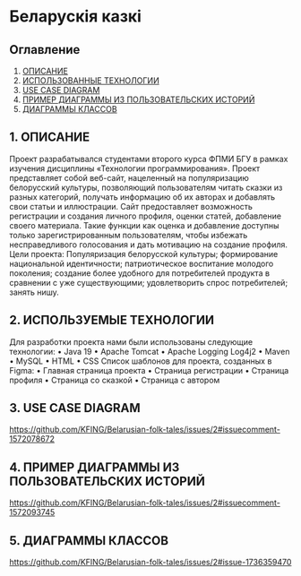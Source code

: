 # Беларускія казкі
## Оглавление
1. [ОПИСАНИЕ](#1.-ОПИСАНИЕ)
2. [ИСПОЛЬЗОВАННЫЕ ТЕХНОЛОГИИ](#2.-ИСПОЛЬЗУЕМЫЕ-ТЕХНОЛОГИИ)
3. [USE CASE DIAGRAM](#3.-USE-CASE-DIAGRAM)
4. [ПРИМЕР ДИАГРАММЫ ИЗ ПОЛЬЗОВАТЕЛЬСКИХ ИСТОРИЙ](#4.-ПРИМЕР-ДИАГРАММЫ-ИЗ-ПОЛЬЗОВАТЕЛЬСКИХ-ИСТОРИЙ)
5. [ДИАГРАММЫ КЛАССОВ](#5.-ДИАГРАММЫ-КЛАССОВ)

## 1. ОПИСАНИЕ
Проект разрабатывался студентами второго курса ФПМИ БГУ в рамках изучения дисциплины «Технологии программирования». Проект представляет собой веб-сайт, нацеленный на популяризацию белорусский культуры, позволяющий пользователям читать сказки из разных категорий, получать информацию об их авторах и добавлять свои статьи и иллюстрации. Сайт предоставляет возможность регистрации и создания личного профиля, оценки статей, добавление своего материала. Такие функции как оценка и добавление доступны только зарегистрированным пользователям, чтобы избежать несправедливого голосования и дать мотивацию на создание профиля.
Цели проекта: Популяризация белорусской культуры; формирование национальной идентичности; патриотическое воспитание молодого поколения; создание более удобного для потребителей продукта в сравнении с уже существующими; удовлетворить спрос потребителей; занять нишу.
## 2. ИСПОЛЬЗУЕМЫЕ ТЕХНОЛОГИИ
Для разработки проекта нами были использованы следующие технологии:
•	Java 19
•	Apache Tomcat
•	Apache Logging Log4j2 
•	Maven
•	MySQL
•	HTML
•	CSS
Список шаблонов для проекта, созданных в Figma:
•	Главная страница проекта
•	Страница регистрации
•	Страница профиля
•	Страница со сказкой
•	Страница с автором

## 3. USE CASE DIAGRAM
 https://github.com/KFING/Belarusian-folk-tales/issues/2#issuecomment-1572078672
## 4. ПРИМЕР ДИАГРАММЫ ИЗ ПОЛЬЗОВАТЕЛЬСКИХ ИСТОРИЙ
 https://github.com/KFING/Belarusian-folk-tales/issues/2#issuecomment-1572093745
## 5. ДИАГРАММЫ КЛАССОВ
 https://github.com/KFING/Belarusian-folk-tales/issues/2#issue-1736359470

 



